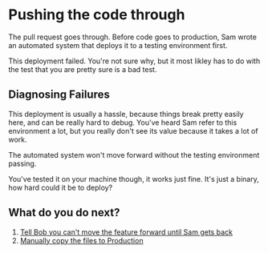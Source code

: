 # Pushing the code through

The pull request goes through. Before code goes to production, Sam wrote an automated system that deploys it to a
testing environment first.

This deployment failed. You're not sure why, but it most likley has to do with the test that you are pretty sure is a
bad test.

## Diagnosing Failures

This deployment is usually a hassle, because things break pretty easily here, and can be really hard to debug.
You've heard Sam refer to this environment a lot, but you really don't see its value because it takes a lot of work.

The automated system won't move forward without the testing environment passing.

You've tested it on your machine though, it works just fine. It's just a binary, how hard could it be to deploy?

## What do you do next?

1. [Tell Bob you can't move the feature forward until Sam gets back](./stop_working.md)
2. [Manually copy the files to Production](./deploying_to_production.md)
